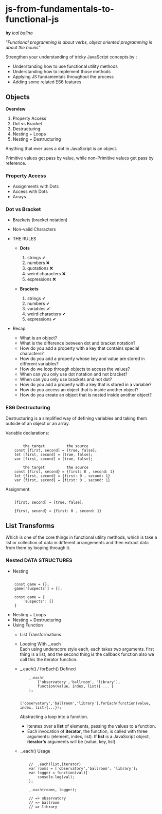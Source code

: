 # js-from-fundamentals-to-functional-js

**by** _ical balino_

_"Functional programming is about verbs, object oriented programming is about the nouns"_

Strengthen your understanding of tricky JavaScript concepts by : 
- Understanding how to use functional utility methods
- Understanding how to implement those methods
- Applying JS fundamentals throughout the process
- Adding some related ES6 features

## Objects

**Overview**
1. Property Access
2. Dot vs Bracket
3. Destructuring
4. Nesting + Loops  
5. Nesting + Destructuring

Anything that ever uses a dot in JavaScript is an object.

Primitive values get pass by value, while non-Primitive values get pass by reference.

### Property Access
- Assignments with Dots
- Access with Dots
- Arrays

### Dot vs Bracket
- Brackets (bracket notation)
- Non-valid Characters
- THE RULES
    - **Dots**
        1. strings ✔
        2. numbers ❌
        3. quotations ❌
        4. weird characters ❌
        5. expressions ❌
 
    - **Brackets**
        1. strings ✔
        2. numbers ✔
        3. variables ✔
        4. weird characters ✔
        5. expressions ✔

- Recap
    - What is an object?
    - What is the difference between dot and bracket notation?
    - How do you add a property with a key that contains special characters?
    - How do you add a property whose key and value are stored in different variables?
    - How do we loop through objects to access the values?
    - When can you only use dot notation and not bracket? 
    - When can you only use brackets and not dot?
    - How do you add a property with a key that is stored in a variable?
    - How do you access an object that is inside another object?
    - How do you create an object that is nested inside another object?

### ES6 Destructuring

Destructuring is a simplified way of defining variables and taking them outside of an object or an array.

Variable declarations:
```

        the target          the source
    const [first, second] = [true, false];
    let [first, second] = [true, false];
    var [first, second] = [true, false];

        the target          the source
    const {first, second} = {first: 0 , second: 1}
    let {first, second} = {first: 0 , second: 1}
    var {first, second} = {first: 0 , second: 1}

```

Assignment:
```

    [first, second] = [true, false];

    {first, second} = {first: 0 , second: 1}

```

## List Transforms

Which is one of the core things in functional utility methods, which is take a list or collection of data in different arrangements and then extract data from them by looping through it.

### Nested DATA STRUCTURES
- Nesting
```

    const game = {};
    game['suspects'] = [];

    const game = {
        'suspects': []
    }

```
- Nesting + Loops
- Nesting + Destructuring
- Using Function
    - List Transformations
    - Looping With _.each <br>
        Each using underscore style each, each takes two arguments. first thing is a list, and the second thing is the callback function also we call this the iterator function.
    - _.each() / forEach() Defined
        ```
            _.each(
                ['observatory','ballroom', 'library'],
                function(value, index, list){ ... }
            );
            
            ['observatory','ballroom','library'].forEach(function(value, index, list){...});

        ```

        Abstracting a loop into a function.

        - Iterates over a **list** of elements, passing the values to a function.
        - Each invocation of **iterator**, the function, is called with three arguments: (element, index, list). If **list** is a JavaScript object, **iterator's** arguments will be (value, key, list).

    - _.each() Usage
        ```
        
            // _.each(list,iterator)
            var rooms = ['observatory','ballroom', 'library'];
            var logger = function(val){
                console.log(val);
            };

            _.each(rooms, logger);

            // => observatory
            // => ballroom
            // => library

        ```

